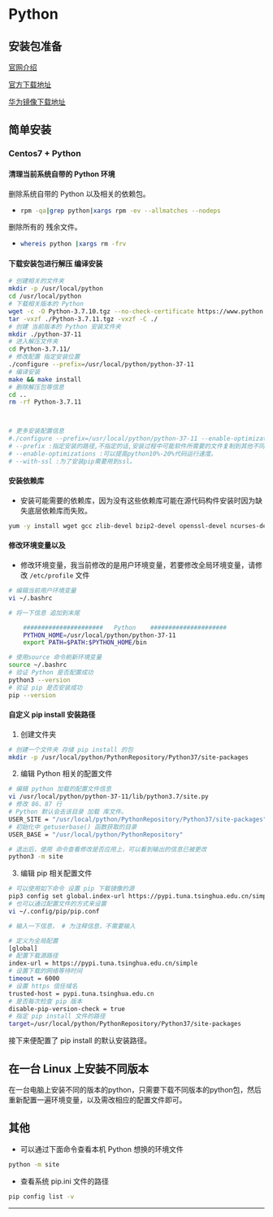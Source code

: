 # Python



## 安装包准备


[官网介绍][官网介绍]

[官方下载地址][官方下载地址]

[华为镜像下载地址][华为镜像下载地址]


## 简单安装

### Centos7 + Python 

#### 清理当前系统自带的 Python 环境

删除系统自带的 Python 以及相关的依赖包。

-   ```sh
    rpm -qa|grep python|xargs rpm -ev --allmatches --nodeps
    ```

    

删除所有的 残余文件。

-   ```sh
    whereis python |xargs rm -frv
    ```

    



#### 下载安装包进行解压 编译安装

```sh
# 创建相关的文件夹
mkdir -p /usr/local/python
cd /usr/local/python
# 下载相关版本的 Python
wget -c -O Python-3.7.10.tgz --no-check-certificate https://www.python.org/ftp/python/3.7.10/Python-3.7.10.tgz
tar -vxzf ./Python-3.7.11.tgz -vxzf -C ./
# 创建 当前版本的 Python 安装文件夹
mkdir ./python-37-11
# 进入解压文件夹
cd Python-3.7.11/
# 修改配置 指定安装位置
./configure --prefix=/usr/local/python/python-37-11
# 编译安装
make && make install
# 删除解压包等信息
cd ..
rm -rf Python-3.7.11



# 更多安装配置信息
#./configure --prefix=/usr/local/python/python-37-11 --enable-optimizations --with-ssl
# --prefix :指定安装的路径,不指定的话,安装过程中可能软件所需要的文件复制到其他不同目录,删除软件很不方便,复制软件也不方便。
# --enable-optimizations :可以提高python10%-20%代码运行速度。
# --with-ssl :为了安装pip需要用到ssl。
```



#### 安装依赖库

-   安装可能需要的依赖库，因为没有这些依赖库可能在源代码构件安装时因为缺失底层依赖库而失败。

```sh
yum -y install wget gcc zlib-devel bzip2-devel openssl-devel ncurses-devel sqlite-devel readline-devel tk-devel gdbm-devel db4-devel libpca
```

#### 修改环境变量以及

-   修改环境变量，我当前修改的是用户环境变量，若要修改全局环境变量，请修改 `/etc/profile` 文件

```sh
# 编辑当前用户环境变量
vi ~/.bashrc

# 将一下信息 追加到末尾 

    ######################   Python    #####################
    PYTHON_HOME=/usr/local/python/python-37-11
    export PATH=$PATH:$PYTHON_HOME/bin

# 使用source 命令刷新环境变量
source ~/.bashrc
# 验证 Python 是否配置成功
python3 --version
# 验证 pip 是否安装成功
pip --version
```



#### 自定义 pip install 安装路径

1.  创建文件夹

```sh
# 创建一个文件夹 存储 pip install 的包
mkdir -p /usr/local/python/PythonRepository/Python37/site-packages
```



2.  编辑 Python 相关的配置文件

```sh
# 编辑 python 加载的配置文件信息
vi /usr/local/python/python-37-11/lib/python3.7/site.py
# 修改 86、87 行
# Python 默认会去该目录 加载 库文件。
USER_SITE = "/usr/local/python/PythonRepository/Python37/site-packages"
# 初始化中 getuserbase() 函数获取的目录
USER_BASE = "/usr/local/python/PythonRepository"

# 退出后，使用 命令查看修改是否应用上，可以看到输出的信息已被更改
python3 -m site
```


3.  编辑 pip 相关配置文件

```sh
# 可以使用如下命令 设置 pip 下载镜像的源
pip3 config set global.index-url https://pypi.tuna.tsinghua.edu.cn/simple
# 也可以通过配置文件的方式来设置
vi ~/.config/pip/pip.conf

# 输入一下信息， # 为注释信息，不需要输入

# 定义为全局配置
[global]
# 配置下载源路径
index-url = https://pypi.tuna.tsinghua.edu.cn/simple
# 设置下载的网络等待时间
timeout = 6000
# 设置 https 信任域名
trusted-host = pypi.tuna.tsinghua.edu.cn
# 是否每次检查 pip 版本
disable-pip-version-check = true
# 指定 pip install 文件的路径
target=/usr/local/python/PythonRepository/Python37/site-packages
```

接下来便配置了 pip install 的默认安装路径。



## 在一台 Linux 上安装不同版本

在一台电脑上安装不同的版本的python，只需要下载不同版本的python包，然后重新配置一遍环境变量，以及需改相应的配置文件即可。



## 其他

-   可以通过下面命令查看本机 Python 想换的环境文件

```sh
python -m site
```

-   查看系统 pip.ini 文件的路径

```sh
pip config list -v
```









---

[官网介绍]:https://www.python.org/

[官方下载地址]:https://www.python.org/downloads/

[华为镜像下载地址]:https://repo.huaweicloud.com/python/

